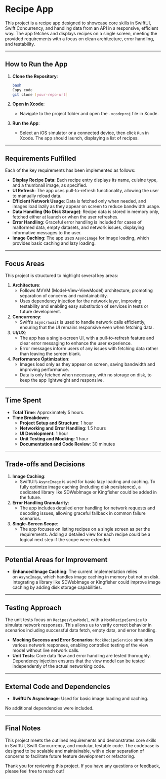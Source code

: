 # Recipe App

This project is a recipe app designed to showcase core skills in SwiftUI, Swift Concurrency, and handling data from an API in a responsive, efficient way. The app fetches and displays recipes on a single screen, meeting the provided requirements with a focus on clean architecture, error handling, and testability.

---

## How to Run the App

1. **Clone the Repository**:
    
    ```bash
    bash
    Copy code
    git clone [your-repo-url]
    
    ```
    
2. **Open in Xcode**:
    - Navigate to the project folder and open the `.xcodeproj` file in Xcode.
3. **Run the App**:
    - Select an iOS simulator or a connected device, then click `Run` in Xcode. The app should launch, displaying a list of recipes.

---

## Requirements Fulfilled

Each of the key requirements has been implemented as follows:

- **Display Recipe Data**: Each recipe entry displays its name, cuisine type, and a thumbnail image, as specified.
- **UI Refresh**: The app uses pull-to-refresh functionality, allowing the user to manually reload data.
- **Efficient Network Usage**: Data is fetched only when needed, and images load lazily as they appear on screen to reduce bandwidth usage.
- **Data Handling (No Disk Storage)**: Recipe data is stored in memory only, fetched either at launch or when the user refreshes.
- **Error Handling**: Graceful error handling is included for cases of malformed data, empty datasets, and network issues, displaying informative messages to the user.
- **Image Caching**: The app uses `AsyncImage` for image loading, which provides basic caching and lazy loading.

---

## Focus Areas

This project is structured to highlight several key areas:

1. **Architecture**:
    - Follows MVVM (Model-View-ViewModel) architecture, promoting separation of concerns and maintainability.
    - Uses dependency injection for the network layer, improving testability and enabling easy substitution of services in tests or future development.
2. **Concurrency**:
    - Swift’s `async/await` is used to handle network calls efficiently, ensuring that the UI remains responsive even when fetching data.
3. **UI/UX**:
    - The app has a single-screen UI, with a pull-to-refresh feature and clear error messaging to enhance the user experience.
    - Error messages inform users of any issues with fetching data rather than leaving the screen blank.
4. **Performance Optimization**:
    - Images load only as they appear on screen, saving bandwidth and improving performance.
    - Data is only fetched when necessary, with no storage on disk, to keep the app lightweight and responsive.

---

## Time Spent

- **Total Time**: Approximately 5 hours.
- **Time Breakdown**:
    - **Project Setup and Structure**: 1 hour
    - **Networking and Error Handling**: 1.5 hours
    - **UI Development**: 1 hour
    - **Unit Testing and Mocking**: 1 hour
    - **Documentation and Code Review**: 30 minutes

---

## Trade-offs and Decisions

1. **Image Caching**:
    - SwiftUI’s `AsyncImage` is used for basic lazy loading and caching. To fully optimize image caching (including disk persistence), a dedicated library like SDWebImage or Kingfisher could be added in the future.
2. **Error Handling Granularity**:
    - The app includes detailed error handling for network requests and decoding issues, allowing graceful fallback in common failure scenarios.
3. **Single-Screen Scope**:
    - The app focuses on listing recipes on a single screen as per the requirements. Adding a detailed view for each recipe could be a logical next step if the scope were extended.

---

## Potential Areas for Improvement

- **Enhanced Image Caching**: The current implementation relies on `AsyncImage`, which handles image caching in memory but not on disk. Integrating a library like SDWebImage or Kingfisher could improve image caching by adding disk storage capabilities.

---

## Testing Approach

The unit tests focus on `RecipesViewModel`, with a `MockRecipeService` to simulate network responses. This allows us to verify correct behavior in scenarios including successful data fetch, empty data, and error handling.

- **Mocking Success and Error Scenarios**: `MockRecipeService` simulates various network responses, enabling controlled testing of the view model without live network calls.
- **Unit Tests**: Core data flow and error handling are tested thoroughly. Dependency injection ensures that the view model can be tested independently of the actual networking code.

---

## External Code and Dependencies

- **SwiftUI’s AsyncImage**: Used for basic image loading and caching.

No additional dependencies were included.

---

## Final Notes

This project meets the outlined requirements and demonstrates core skills in SwiftUI, Swift Concurrency, and modular, testable code. The codebase is designed to be scalable and maintainable, with a clear separation of concerns to facilitate future feature development or refactoring.

Thank you for reviewing this project. If you have any questions or feedback, please feel free to reach out!
